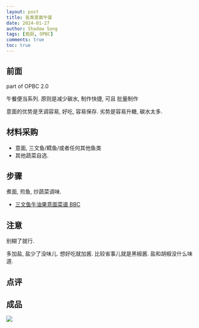 ```yaml
---
layout: post
title: 各类意面午餐
date: 2024-01-27
author: Shadow Song
tags: [庖厨, OPBC]
comments: true
toc: true
---
```



## 前面

part of OPBC 2.0

午餐便当系列.  原则是减少碳水, 制作快捷, 可且 批量制作

意面的优势是烹调容易, 好吃, 容易保存. 劣势是容易升糖, 碳水太多. 

## 材料采购

- 意面, 三文鱼/鳕鱼/或者任何其他鱼类
- 其他蔬菜自选. 


## 步骤

煮面, 煎鱼, 炒蔬菜调味. 

- [三文鱼牛油果意面菜谱 BBC](https://www.bbcgoodfood.com/recipes/avocado-smoked-salmon-spelt-spaghetti)


## 注意

别糊了就行. 

多加盐, 盐少了没味儿. 想好吃就加酱. 比较省事儿就是黑椒酱. 盐和胡椒没什么味道. 

## 点评




## 成品

![](https://lh3.googleusercontent.com/pw/ABLVV86uSWGhuz5Brrn2HX4i8qli2ePu91TfeMQtil-FgoEL_uNNG99CWyjN6d9poBb018u6hc8M7S12NwKsdOtf3tpyVno-qtSHE3yfgcgHBQhs8ApO90B1CtvMeBrDOexjwMvBWJ39E9hfgYNQ7gub-z0tbVY2zYn9hAcX8mlMflx1AILfzfrhdsXPzg_o7inQIhc7FEGPvk51jNy3L0ret6PQCJ9cXqFlCbz9rRH7mDVcH8QD2BD_3jWInTHsgEWfF2lsBTpyHA1OEjmylzujZPZBpo_btxWxBtBXAHd_IzPiJLDgnkZXGLqKbWrAOIsSf-oIuKAid1IqhNt79eF79FGCUstDHCYplPX5E4JIHrImzhnTKzBPqUVvuD-HVdksgHipRrqAbs18gteUlKgrEBsWCDcGBDq5DPBf8-K6EXZg7cvG1cMwxnk0D_3yJv8ndM5Ak5U1frbMY1j8OSDe1A-CI_DHDhN56h1dFW90cZLmiQtxf7SBHZFroAY0dTmgzv0dXsepYupgj9nLmadlsL3cyiuKoZhB9hc_LBc_AdBIADwzRsIQLE01St00zJFnTSJIat2_YALh28FdJqi0u0z_oEx3BMjpHn4evNux_t0qE1VqrS_mqjteOk2uZm-bnouXku_39uL6FVzrwJFn6F6hgnY503UoLFi75HTOxisY3aIIjQbN0qSe0PDlZzEWw6VemlhdwEwfTZudizFrK_D1wBarPKIqIgFONEbckShCTReMKqWTIMdwGzobt4Ffa6PPD988CPnzFFUHntpAnxeJZznPsL0hc4Qw1j5Aq3VnoM40kD2juJcqh6jC_QojkEYRXzpUMu2tnXQ_S9_qCN3UXhBKXEOCTa5q-4U46od1PXeDzUPPjNpO0N9NXLVlf5ShJcUR1Gdab0LBlKpk4J7P9x0ohteeaXHpvsCy8cDT8HQdaI298v0m1-iO=w1706-h1280-s-no-gm?authuser=1)